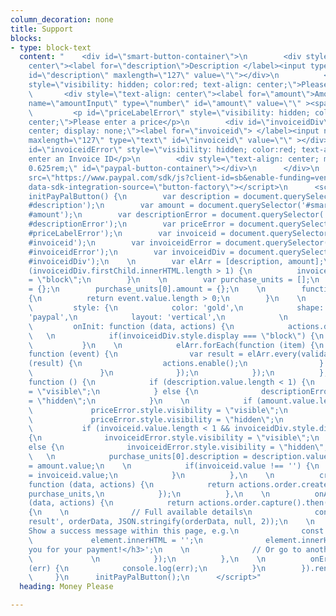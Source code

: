 ```yaml
---
column_decoration: none
title: Support
blocks:
- type: block-text
  content: "    <div id=\"smart-button-container\">\n        <div style=\"text-align:
    center\"><label for=\"description\">Description </label><input type=\"text\" name=\"descriptionInput\"
    id=\"description\" maxlength=\"127\" value=\"\"></div>\n          <p id=\"descriptionError\"
    style=\"visibility: hidden; color:red; text-align: center;\">Please enter a description</p>\n
    \       <div style=\"text-align: center\"><label for=\"amount\">Amount </label><input
    name=\"amountInput\" type=\"number\" id=\"amount\" value=\"\" ><span> USD</span></div>\n
    \         <p id=\"priceLabelError\" style=\"visibility: hidden; color:red; text-align:
    center;\">Please enter a price</p>\n        <div id=\"invoiceidDiv\" style=\"text-align:
    center; display: none;\"><label for=\"invoiceid\"> </label><input name=\"invoiceid\"
    maxlength=\"127\" type=\"text\" id=\"invoiceid\" value=\"\" ></div>\n          <p
    id=\"invoiceidError\" style=\"visibility: hidden; color:red; text-align: center;\">Please
    enter an Invoice ID</p>\n        <div style=\"text-align: center; margin-top:
    0.625rem;\" id=\"paypal-button-container\"></div>\n      </div>\n      <script
    src=\"https://www.paypal.com/sdk/js?client-id=sb&enable-funding=venmo&currency=USD\"
    data-sdk-integration-source=\"button-factory\"></script>\n      <script>\n      function
    initPayPalButton() {\n        var description = document.querySelector('#smart-button-container
    #description');\n        var amount = document.querySelector('#smart-button-container
    #amount');\n        var descriptionError = document.querySelector('#smart-button-container
    #descriptionError');\n        var priceError = document.querySelector('#smart-button-container
    #priceLabelError');\n        var invoiceid = document.querySelector('#smart-button-container
    #invoiceid');\n        var invoiceidError = document.querySelector('#smart-button-container
    #invoiceidError');\n        var invoiceidDiv = document.querySelector('#smart-button-container
    #invoiceidDiv');\n    \n        var elArr = [description, amount];\n    \n        if
    (invoiceidDiv.firstChild.innerHTML.length > 1) {\n          invoiceidDiv.style.display
    = \"block\";\n        }\n    \n        var purchase_units = [];\n        purchase_units[0]
    = {};\n        purchase_units[0].amount = {};\n    \n        function validate(event)
    {\n          return event.value.length > 0;\n        }\n    \n        paypal.Buttons({\n
    \         style: {\n            color: 'gold',\n            shape: 'pill',\n            label:
    'paypal',\n            layout: 'vertical',\n            \n          },\n    \n
    \         onInit: function (data, actions) {\n            actions.disable();\n
    \   \n            if(invoiceidDiv.style.display === \"block\") {\n              elArr.push(invoiceid);\n
    \           }\n    \n            elArr.forEach(function (item) {\n              item.addEventListener('keyup',
    function (event) {\n                var result = elArr.every(validate);\n                if
    (result) {\n                  actions.enable();\n                } else {\n                  actions.disable();\n
    \               }\n              });\n            });\n          },\n    \n          onClick:
    function () {\n            if (description.value.length < 1) {\n              descriptionError.style.visibility
    = \"visible\";\n            } else {\n              descriptionError.style.visibility
    = \"hidden\";\n            }\n    \n            if (amount.value.length < 1) {\n
    \             priceError.style.visibility = \"visible\";\n            } else {\n
    \             priceError.style.visibility = \"hidden\";\n            }\n    \n
    \           if (invoiceid.value.length < 1 && invoiceidDiv.style.display === \"block\")
    {\n              invoiceidError.style.visibility = \"visible\";\n            }
    else {\n              invoiceidError.style.visibility = \"hidden\";\n            }\n
    \   \n            purchase_units[0].description = description.value;\n            purchase_units[0].amount.value
    = amount.value;\n    \n            if(invoiceid.value !== '') {\n              purchase_units[0].invoice_id
    = invoiceid.value;\n            }\n          },\n    \n          createOrder:
    function (data, actions) {\n            return actions.order.create({\n              purchase_units:
    purchase_units,\n            });\n          },\n    \n          onApprove: function
    (data, actions) {\n            return actions.order.capture().then(function (orderData)
    {\n    \n              // Full available details\n              console.log('Capture
    result', orderData, JSON.stringify(orderData, null, 2));\n    \n              //
    Show a success message within this page, e.g.\n              const element = document.getElementById('paypal-button-container');\n
    \             element.innerHTML = '';\n              element.innerHTML = '<h3>Thank
    you for your payment!</h3>';\n    \n              // Or go to another URL:  actions.redirect('thank_you.html');\n
    \             \n            });\n          },\n    \n          onError: function
    (err) {\n            console.log(err);\n          }\n        }).render('#paypal-button-container');\n
    \     }\n      initPayPalButton();\n      </script>"
  heading: Money Please

---
```

